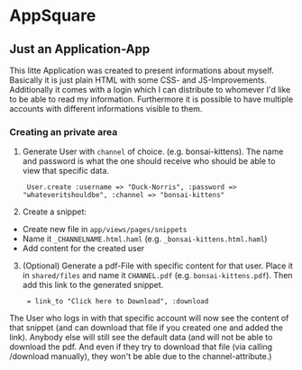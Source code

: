 # AppSquare

## Just an  Application-App

This litte Application was created to present informations about myself. Basically it is just plain HTML with some CSS- and JS-Improvements. Additionally it comes with a login which I can distribute to whomever I'd like to be able to read my information. Furthermore it is possible to have multiple accounts with different informations visible to them.

### Creating an private area

1. Generate User with `channel` of choice. (e.g. bonsai-kittens). The name and password is what the one should receive who should be able to view that specific data.

        User.create :username => "Duck-Norris", :password => "whateveritshouldbe", :channel => "bonsai-kittens"

2. Create a snippet:
  * Create new file in `app/views/pages/snippets`
  * Name it `_CHANNELNAME.html.haml` (e.g. `_bonsai-kittens.html.haml`)
  * Add content for the created user

3. (Optional) Generate a pdf-File with specific content for that user. Place it in `shared/files` and name it `CHANNEL.pdf` (e.g. `bonsai-kittens.pdf`). Then add this link to the generated snippet.

        = link_to "Click here to Download", :download

The User who logs in with that specific account will now see the content of that snippet (and can download that file if you created one and added the link). Anybody else will still see the default data (and will not be able to download the pdf. And even if they try to download that file (via calling /download manually), they won't be able due to the channel-attribute.)